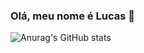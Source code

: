 ### Olá, meu nome é Lucas 👋
![Anurag's GitHub stats](https://github-readme-stats.vercel.app/api?username=lucasprad05&show_icons=true&theme=dark)
<!--

- 🔭 I’m currently working on Python
- 🌱 I’m currently learning JavaScript
-->
